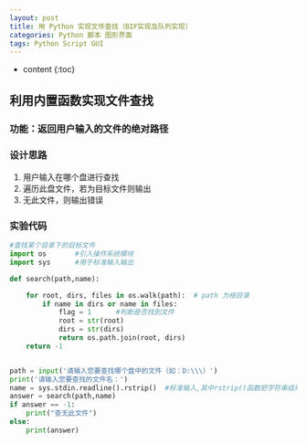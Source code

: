 ```yaml
---
layout: post
title: 用 Python 实现文件查找（BIF实现及队列实现）
categories: Python 脚本 图形界面
tags: Python Script GUI
---
```


* content
{:toc}


## 利用内置函数实现文件查找



### 功能：返回用户输入的文件的绝对路径


### 设计思路


1. 用户输入在哪个盘进行查找
2. 遍历此盘文件，若为目标文件则输出
3. 无此文件，则输出错误


### 实验代码
```python
#查找某个目录下的目标文件
import os       #引入操作系统模块
import sys      #用于标准输入输出

def search(path,name):

    for root, dirs, files in os.walk(path):  # path 为根目录
        if name in dirs or name in files:
            flag = 1      #判断是否找到文件
            root = str(root)
            dirs = str(dirs)
            return os.path.join(root, dirs)
    return -1


path = input('请输入您要查找哪个盘中的文件（如：D:\\\）')
print('请输入您要查找的文件名：')
name = sys.stdin.readline().rstrip()  #标准输入,其中rstrip()函数把字符串结尾的空白和回车删除
answer = search(path,name)
if answer == -1:
    print("查无此文件")
else:
    print(answer)

```
